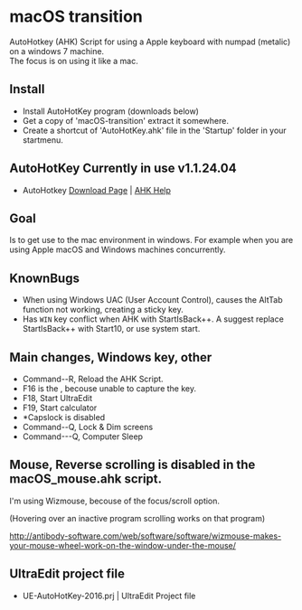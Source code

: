 # macOS transition
AutoHotkey (AHK) Script for using a Apple keyboard with numpad (metalic) on a windows 7 machine.<br>
The focus is on using it like a mac.

## Install
- Install AutoHotKey program (downloads below)
- Get a copy of 'macOS-transition' extract it somewhere.
- Create a shortcut of 'AutoHotKey.ahk' file in the 'Startup' folder in your startmenu.

## AutoHotKey Currently in use v1.1.24.04
- AutoHotkey [Download Page](https://www.autohotkey.com/download/) | [AHK Help](https://www.autohotkey.com/download/1.1/AutoHotkeyHelp.zip)

## Goal
Is to get use to the mac environment in windows.
For example when you are using Apple macOS and Windows machines concurrently.

## KnownBugs
- When using Windows UAC (User Account Control), causes the AltTab function not working, creating a sticky <alt> key.
- Has `WIN` key conflict when AHK with StartIsBack++. A suggest replace StartIsBack++ with Start10, or use system start.

## Main changes, Windows key, other
- Command-<shift>-R, Reload the AHK Script.
- F16 is the <insert>, becouse unable to capture the <fn> key.
- F18, Start UltraEdit
- F19, Start calculator
- *Capslock is disabled
- Command-<shift>-Q, Lock & Dim screens
- Command-<ctrl>-<shift>-Q, Computer Sleep

## Mouse, Reverse scrolling is disabled in the macOS_mouse.ahk script.
I'm using Wizmouse, becouse of the focus/scroll option.

(Hovering over an inactive program scrolling works on that program)

http://antibody-software.com/web/software/software/wizmouse-makes-your-mouse-wheel-work-on-the-window-under-the-mouse/

## UltraEdit project file
- UE-AutoHotKey-2016.prj | UltraEdit Project file


